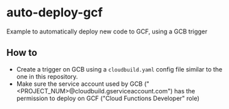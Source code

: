 # auto-deploy-gcf
Example to automatically deploy new code to GCF, using a GCB trigger

## How to
- Create a trigger on GCB using a `cloudbuild.yaml` config file similar to the
one in this repository.
- Make sure the service account used by GCB ("<PROJECT_NUM>@cloudbuild.gserviceaccount.com")
has the permission to deploy on GCF ("Cloud Functions Developer" role)
